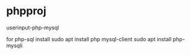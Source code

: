 # phpproj
userinput-php-mysql

for php-sql install
sudo apt install php mysql-client
sudo apt install php-mysqli
